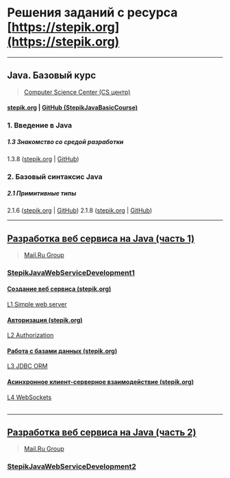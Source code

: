 # Решения заданий с ресурса [https://stepik.org](https://stepik.org)

---

## Java. Базовый курс 
> [Computer Science Center (CS центр)](https://stepik.org/org/compscicenter)
#### [stepik.org](https://stepik.org/course/187/syllabus) | [GitHub (StepikJavaBasicCourse)](https://github.com/sergbelov/Stepik/tree/StepikJavaBasicCourse/StepikJavaBasicCourse)
### 1. Введение в Java
##### 1.3 Знакомство со средой разработки 
1.3.8 ([stepik.org](https://stepik.org/lesson/12756/step/1?unit=3104) | [GitHub](https://github.com/sergbelov/Stepik/blob/StepikJavaBasicCourse/StepikJavaBasicCourse/src/main/java/ru/stepik/javaBasicCourse/StepikJavaBasic_1_3_8.java))
### 2. Базовый синтаксис Java 
##### 2.1 Примитивные типы
2.1.6 ([stepik.org](https://stepik.org/lesson/%D0%9F%D1%80%D0%B8%D0%BC%D0%B8%D1%82%D0%B8%D0%B2%D0%BD%D1%8B%D0%B5-%D1%82%D0%B8%D0%BF%D1%8B-12759/step/6?unit=3107) | [GitHub](https://github.com/sergbelov/Stepik/blob/StepikJavaBasicCourse/StepikJavaBasicCourse/src/main/java/ru/stepik/javaBasicCourse/https://github.com/sergbelov/Stepik/blob/StepikJavaBasicCourse/StepikJavaBasicCourse/src/main/java/ru/stepik/javaBasicCourse/StepikJavaBasic_2_1_6.java))
2.1.8 ([stepik.org](https://stepik.org/lesson/%D0%9F%D1%80%D0%B8%D0%BC%D0%B8%D1%82%D0%B8%D0%B2%D0%BD%D1%8B%D0%B5-%D1%82%D0%B8%D0%BF%D1%8B-12759/step/8?unit=3107) | [GitHub](https://github.com/sergbelov/Stepik/blob/StepikJavaBasicCourse/StepikJavaBasicCourse/src/main/java/ru/stepik/javaBasicCourse/https://github.com/sergbelov/Stepik/blob/StepikJavaBasicCourse/StepikJavaBasicCourse/src/main/java/ru/stepik/javaBasicCourse/StepikJavaBasic_2_1_8.java))

---

## [Разработка веб сервиса на Java (часть 1)](https://stepik.org/course/146/syllabus)
> [Mail.Ru Group](https://stepik.org/org/mailru)
### [StepikJavaWebServiceDevelopment1](https://github.com/sergbelov/Stepik/tree/StepikJavaWebServiceDevelopment/StepikJavaWebServiceDevelopment1)<br>

#### [Создание веб сервиса (stepik.org)](https://stepik.org/lesson/12196/step/12?unit=2765)
[L1 Simple web server](https://github.com/sergbelov/Stepik/tree/StepikJavaWebServiceDevelopment/StepikJavaWebServiceDevelopment1/L1%20Simple%20web%20server)<br>

#### [Авторизация (stepik.org)](https://stepik.org/lesson/12497/step/15?unit=2967)
[L2 Authorization](https://github.com/sergbelov/Stepik/tree/StepikJavaWebServiceDevelopment/StepikJavaWebServiceDevelopment1/L2%20Authorization)<br>

#### [Работа с базами данных (stepik.org)](https://stepik.org/lesson/12405/step/15?unit=2835)
[L3 JDBC ORM](https://github.com/sergbelov/Stepik/tree/StepikJavaWebServiceDevelopment/StepikJavaWebServiceDevelopment1/L3%20JDBC%20ORM)<br>

#### [Асинхронное клиент-серверное взаимодействие (stepik.org)](https://stepik.org/lesson/12402/step/1?unit=2832)
[L4 WebSockets](https://github.com/sergbelov/Stepik/tree/StepikJavaWebServiceDevelopment/StepikJavaWebServiceDevelopment1/L4%20WebSockets)<br><br>

---

## [Разработка веб сервиса на Java (часть 2)](https://stepik.org/course/186/syllabus)
> [Mail.Ru Group](https://stepik.org/org/mailru)
### [StepikJavaWebServiceDevelopment2](https://github.com/sergbelov/Stepik/tree/StepikJavaWebServiceDevelopment/StepikJavaWebServiceDevelopment2)<br>
